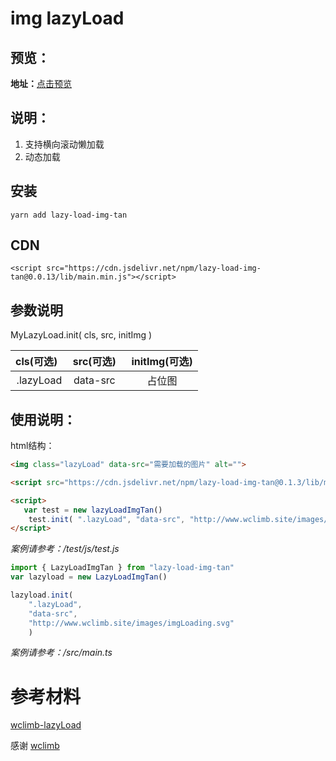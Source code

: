 
# img lazyLoad

## 预览：

**地址：**[点击预览](https://curtaintan.github.io/lazy-load-img-tan/test/index.html)

## 说明：
1. 支持横向滚动懒加载
2. 动态加载

## 安装
```
yarn add lazy-load-img-tan
```

## CDN
```
<script src="https://cdn.jsdelivr.net/npm/lazy-load-img-tan@0.0.13/lib/main.min.js"></script>
```

## 参数说明

MyLazyLoad.init( cls, src, initImg )

| cls(可选)   | src(可选)    |  initImg(可选)  |
| :----: | :----:   | :----: |
| .lazyLoad | data-src   | 占位图  |


## 使用说明：

html结构：
```html
<img class="lazyLoad" data-src="需要加载的图片" alt="">
```

```html
<script src="https://cdn.jsdelivr.net/npm/lazy-load-img-tan@0.1.3/lib/main.min.js"></script>

<script>
   var test = new lazyLoadImgTan()
    test.init( ".lazyLoad", "data-src", "http://www.wclimb.site/images/imgLoading.svg" ) 
</script>
```

*案例请参考：/test/js/test.js*

```js
import { LazyLoadImgTan } from "lazy-load-img-tan"
var lazyload = new LazyLoadImgTan()

lazyload.init( 
    ".lazyLoad",
    "data-src",
    "http://www.wclimb.site/images/imgLoading.svg" 
    )
```
*案例请参考：/src/main.ts*

# 参考材料

[wclimb-lazyLoad](https://github.com/wclimb/lazyLoad)

感谢 [wclimb](http://www.wclimb.site)
